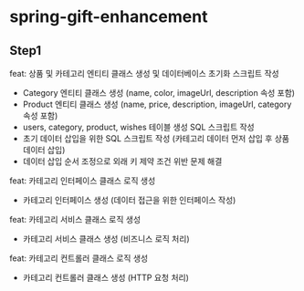 # spring-gift-enhancement

## Step1

feat: 상품 및 카테고리 엔티티 클래스 생성 및 데이터베이스 초기화 스크립트 작성

- Category 엔티티 클래스 생성 (name, color, imageUrl, description 속성 포함)
- Product 엔티티 클래스 생성 (name, price, description, imageUrl, category 속성 포함)
- users, category, product, wishes 테이블 생성 SQL 스크립트 작성
- 초기 데이터 삽입을 위한 SQL 스크립트 작성 (카테고리 데이터 먼저 삽입 후 상품 데이터 삽입)
- 데이터 삽입 순서 조정으로 외래 키 제약 조건 위반 문제 해결

feat: 카테고리 인터페이스 클래스 로직 생성

- 카테고리 인터페이스 생성 (데이터 접근을 위한 인터페이스 작성)

feat: 카테고리 서비스 클래스 로직 생성

- 카테고리 서비스 클래스 생성 (비즈니스 로직 처리)

feat: 카테고리 컨트롤러 클래스 로직 생성

- 카테고리 컨트롤러 클래스 생성 (HTTP 요청 처리)
